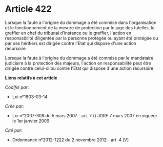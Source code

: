 # Article 422

Lorsque la faute à l'origine du dommage a été commise dans l'organisation et le fonctionnement de la mesure de protection par
le juge des tutelles, le greffier en chef du tribunal d'instance ou le greffier, l'action en responsabilité diligentée par la
personne protégée ou ayant été protégée ou par ses héritiers est dirigée contre l'Etat qui dispose d'une action récursoire.

Lorsque la faute à l'origine du dommage a été commise par le mandataire judiciaire à la protection des majeurs, l'action en
responsabilité peut être dirigée contre celui-ci ou contre l'Etat qui dispose d'une action récursoire.

**Liens relatifs à cet article**

_Codifié par_:

  - Loi n°1803-03-14

_Créé par_:

  - Loi n°2007-308 du 5 mars 2007 - art. 7 () JORF 7 mars 2007 en vigueur le 1er janvier 2009

_Cité par_:

  - Ordonnance n°2012-1222 du 2 novembre 2012 - art. 4 (V)
